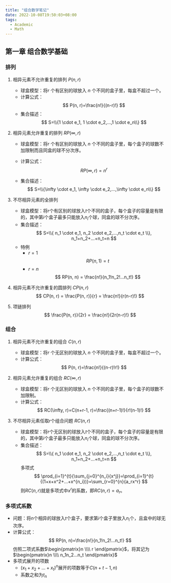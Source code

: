 ```yaml
---
title: "组合数学笔记"
date: 2022-10-08T19:50:03+08:00
tags:
  - Academic
  - Math
---
```


## 第一章 组合数学基础

### 排列

1. 相异元素不允许重复的排列 $P(n, r)$
    
    - 球盒模型：将$r$ 个有区别的球放入 $n$ 个不同的盒子里，每盒不超过一个。
    - 计算公式：$$ P(n, r)=\frac{n!}{(n-r)!} $$
    - 集合描述：$$ S=\\{1 \cdot e_1, 1 \cdot e_2,...,1 \cdot e_n\\} $$
2. 相异元素允许重复的排列 $RP(\infty, r)$
    
    - 球盒模型：将$r$ 个有区别的球放入 $n$ 个不同的盒子里，每个盒子的球数不加限制而且同盒的球不分次序。

    - 计算公式：$$ RP(\infty, r) = n^r $$
    - 集合描述：$$ S=\\{\infty \cdot e_1, \infty \cdot e_2,...,\infty \cdot e_n\\} $$

3. 不尽相异元素的全排列
    - 球盒模型：将$r$个有区别的球放入$t$个不同的盒子，每个盒子的容量是有限的，其中第$i$个盒子最多只能放入$n_i$个球，同盒的球不分次序。
    - 集合描述：$$ S=\\{ n_1 \cdot e_1, n_2 \cdot e_2,...,n_t \cdot e_t \\}, n_1+n_2+...+n_t=n $$
    - 特例
        - $r=1$ $$ RP(n, 1) = t $$
        - $r=n$ $$ RP(n, n) = \frac{n!}{n_1!n_2!...n_t!} $$

4. 相异元素不允许重复的圆排列 $CP(n, r)$
    $$ CP(n, r) = \frac{P(n, r)}{r} = \frac{n!}{r(n-r)!} $$

5. 项链排列
    $$ \frac{P(n, r)}{2r} = \frac{n!}{2r(n-r)!} $$

### 组合

1. 相异元素不允许重复的组合 $C(n, r)$

    - 球盒模型：将$r$ 个无区别的球放入 $n$ 个不同的盒子里，每盒不超过一个。
    - 计算公式：$$ P(n, r)=\frac{n!}{(n-r)!r!} $$

2. 相异元素允许重复的组合 $RC(\infty, r)$
    - 球盒模型：将$r$ 个无区别的球放入 $n$ 个不同的盒子里，每个盒子的球数不加限制。
    - 计算公式：$$ RC(\infty, r)=C(n+r-1, r)=\frac{(n+r-1)!}{r!(n-1)!} $$

3. 不尽相异元素任取$r$个组合问题 $RC(n, r)$
    - 球盒模型：将$r$个无区别的球放入$t$个不同的盒子，每个盒子的容量是有限的，其中第$i$个盒子最多只能放入$n_i$个球，同盒的球不分次序。
    - 集合描述：$$ S=\\{ n_1 \cdot e_1, n_2 \cdot e_2,...,n_t \cdot e_t \\}, n_1+n_2+...+n_t=n $$
    多项式$$ \prod_{i=1}^{t}{\sum_{j=0}^{n_i}{x^j}}=\prod_{i=1}^{t}{(1+x+x^2+...+x^{n_i})}=\sum_{r=0}^{n}{a_rx^r} $$
    则$RC(n, r)$就是多项式中$x^r$的系数，即$RC(n, r)=a_r$。

### 多项式系数

- 问题：将$n$个相异的球放入$t$个盒子，要求第$i$个盒子里放入$n_i$个，且盒中的球无次序。
- 计算公式：$$ RP(n, n)=\frac{n!}{n_1!n_2!...n_t!} $$仿照二项式系数$\begin{pmatrix}n \\\\ r \end{pmatrix}$，将其记为$\begin{pmatrix}n \\\\ n_1n_2...n_t \end{pmatrix}$
- 多项式展开的项数
    - $(x_1+x_2+...+x_t)^n$展开的项数等于$C(n+t-1, n)$
    - 系数之和为$t_n$
